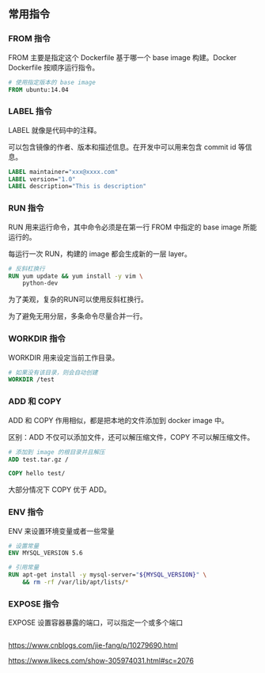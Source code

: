 
## 常用指令

### FROM 指令

FROM 主要是指定这个 Dockerfile 基于哪一个 base image 构建。Docker Dockerfile 按顺序运行指令。

```dockerfile
# 使用指定版本的 base image
FROM ubuntu:14.04
```

### LABEL 指令

LABEL 就像是代码中的注释。

可以包含镜像的作者、版本和描述信息。在开发中可以用来包含 commit id 等信息。

```dockerfile
LABEL maintainer="xxx@xxxx.com"
LABEL version="1.0"
LABEL description="This is description"
```

### RUN 指令

RUN 用来运行命令，其中命令必须是在第一行 FROM 中指定的 base image 所能运行的。

每运行一次 RUN，构建的 image 都会生成新的一层 layer。

```dockerfile
# 反斜杠换行
RUN yum update && yum install -y vim \
    python-dev
```

为了美观，复杂的RUN可以使用反斜杠换行。

为了避免无用分层，多条命令尽量合并一行。

### WORKDIR 指令

WORKDIR 用来设定当前工作目录。

```dockerfile
# 如果没有该目录，则会自动创建
WORKDIR /test
```

### ADD 和 COPY

ADD 和 COPY 作用相似，都是把本地的文件添加到 docker image 中。

区别：ADD 不仅可以添加文件，还可以解压缩文件，COPY 不可以解压缩文件。

```dockerfile
# 添加到 image 的根目录并且解压
ADD test.tar.gz /

COPY hello test/
```

大部分情况下 COPY 优于 ADD。

### ENV 指令

ENV 来设置环境变量或者一些常量

```dockerfile
# 设置常量
ENV MYSQL_VERSION 5.6

# 引用常量
RUN apt-get install -y mysql-server="${MYSQL_VERSION}" \
    && rm -rf /var/lib/apt/lists/*
```

### EXPOSE 指令

EXPOSE 设置容器暴露的端口，可以指定一个或多个端口

```dockerfile

```

<https://www.cnblogs.com/jie-fang/p/10279690.html>

<https://www.likecs.com/show-305974031.html#sc=2076>
